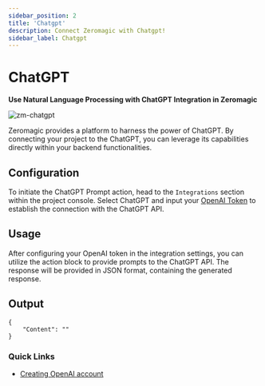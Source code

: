 ```yaml
---
sidebar_position: 2
title: 'Chatgpt'
description: Connect Zeromagic with Chatgpt! 
sidebar_label: Chatgpt
---
```


# ChatGPT

**Use Natural Language Processing with ChatGPT Integration in Zeromagic**

![zm-chatgpt](@site/static/img/zm-chatgpt.png)

Zeromagic provides a platform to harness the power of ChatGPT. By connecting your project to the ChatGPT, you can leverage its capabilities directly within your backend functionalities.

## Configuration

To initiate the ChatGPT Prompt action, head to the `Integrations` section within the project console. Select ChatGPT and input your [OpenAI Token](https://platform.openai.com/account/api-keys) to establish the connection with the ChatGPT API.

## Usage

After configuring your OpenAI token in the integration settings, you can utilize the action block to provide prompts to the ChatGPT API. The response will be provided in JSON format, containing the generated response.

## Output

```
{
    "Content": ""
}
```

### Quick Links
- [Creating OpenAI account](https://platform.openai.com/login?launch) 
